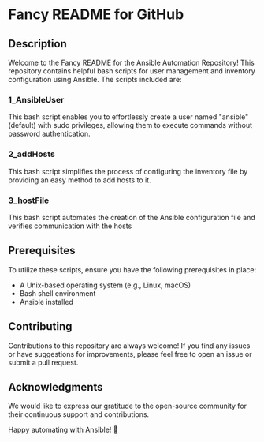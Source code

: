 # Fancy README for GitHub

## Description

Welcome to the Fancy README for the Ansible Automation Repository! This repository contains helpful bash scripts for user management and inventory configuration using Ansible. The scripts included are:

### 1_AnsibleUser

This bash script enables you to effortlessly create a user named "ansible" (default) with sudo privileges, allowing them to execute commands without password authentication.

### 2_addHosts

This bash script simplifies the process of configuring the inventory file by providing an easy method to add hosts to it.

### 3_hostFile

This bash script automates the creation of the Ansible configuration file and verifies communication with the hosts

## Prerequisites

To utilize these scripts, ensure you have the following prerequisites in place:

- A Unix-based operating system (e.g., Linux, macOS)
- Bash shell environment
- Ansible installed

## Contributing
Contributions to this repository are always welcome! If you find any issues or have suggestions for improvements, please feel free to open an issue or submit a pull request.

## Acknowledgments
We would like to express our gratitude to the open-source community for their continuous support and contributions.

Happy automating with Ansible! 🚀
